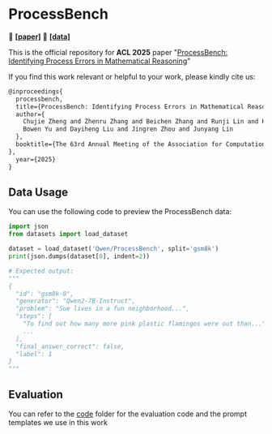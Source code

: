 # ProcessBench

📄 [**[paper]**](https://huggingface.co/papers/2412.06559) 🤗 [**[data]**](https://huggingface.co/datasets/Qwen/ProcessBench)

This is the official repository for **ACL 2025** paper "[ProcessBench: Identifying Process Errors in Mathematical Reasoning](https://huggingface.co/papers/2412.06559)"

If you find this work relevant or helpful to your work, please kindly cite us:

```latex
@inproceedings{
  processbench,
  title={ProcessBench: Identifying Process Errors in Mathematical Reasoning}, 
  author={
    Chujie Zheng and Zhenru Zhang and Beichen Zhang and Runji Lin and Keming Lu and
    Bowen Yu and Dayiheng Liu and Jingren Zhou and Junyang Lin
  },
  booktitle={The 63rd Annual Meeting of the Association for Computational Linguistics
},
  year={2025}
}
```

## Data Usage

You can use the following code to preview the ProcessBench data:

```python
import json
from datasets import load_dataset

dataset = load_dataset('Qwen/ProcessBench', split='gsm8k')
print(json.dumps(dataset[0], indent=2))

# Expected output:
"""
{
  "id": "gsm8k-0",
  "generator": "Qwen2-7B-Instruct",
  "problem": "Sue lives in a fun neighborhood...",
  "steps": [
    "To find out how many more pink plastic flamingos were out than...",
    ...
  ],
  "final_answer_correct": false,
  "label": 1
}
"""
```

## Evaluation

You can refer to the [code](./code) folder for the evaluation code and the prompt templates we use in this work
